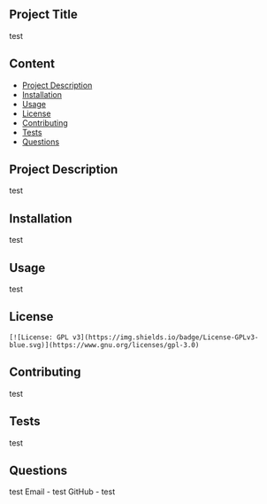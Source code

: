 
## Project Title 
test

## Content
- [Project Description](#Project-Description)
- [Installation](#Installation)
- [Usage](#Usage)
- [License](#License)
- [Contributing](#Contributing)
- [Tests](#Tests)
- [Questions](#Questions)

## Project Description
test

## Installation
test

## Usage
test

## License
`[![License: GPL v3](https://img.shields.io/badge/License-GPLv3-blue.svg)](https://www.gnu.org/licenses/gpl-3.0)`

## Contributing
test

## Tests
test

## Questions
test
Email - test
GitHub - test
